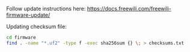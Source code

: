 Follow update instructions here:  https://docs.freewili.com/freewili-firmware-update/



Updating checksum file:
```bash
cd firmware
find . -name "*.uf2" -type f -exec sha256sum {} \; > checksums.txt
```
